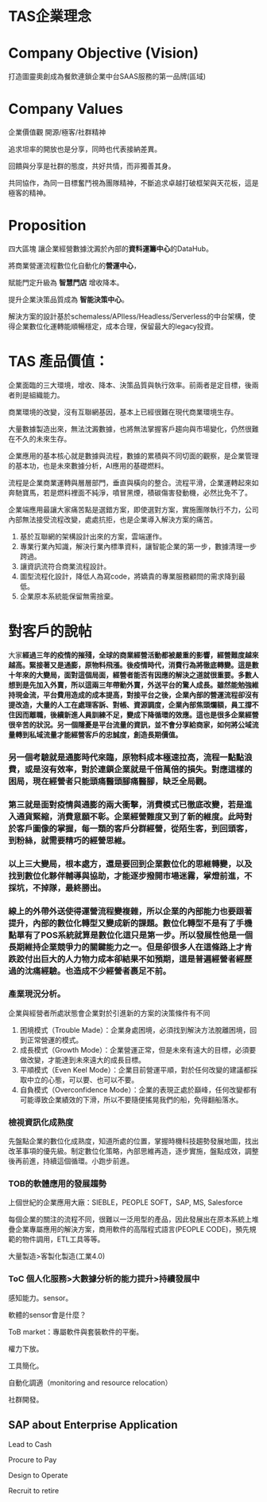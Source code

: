 # TAS企業理念

# Company Objective (Vision)

打造圖靈奧創成為餐飲連鎖企業中台SAAS服務的第一品牌(區域)

# Company Values

企業價值觀
開源/極客/社群精神

追求坦率的開放也是分享，同時也代表接納差異。

回饋與分享是社群的態度，共好共情，而非獨善其身。

共同協作，為同一目標奮鬥視為團隊精神，不斷追求卓越打破框架與天花板，這是極客的精神。

# Proposition

四大區塊 讓企業經營數據沈澱於內部的**資料運籌中心**的DataHub。

將商業營運流程數位化自動化的**營運中心**，

賦能門定升級為 **智慧門店** 增收降本。

提升企業決策品質成為 **智能決策中心**。

解決方案的設計基於schemaless/APIless/Headless/Serverless的中台架構，使得企業數位化運轉能順暢穩定，成本合理，保留最大的legacy投資。

# TAS 產品價值：

企業面臨的三大環境，增收、降本、決策品質與執行效率。前兩者是定目標，後兩者則是組織能力。

商業環境的改變，沒有互聯網基因，基本上已經很難在現代商業環境生存。

大量數據製造出來，無法沈澱數據，也將無法掌握客戶趨向與市場變化，仍然很難在不久的未來生存。

企業應用的基本核心就是數據與流程，數據的累積與不同切面的觀察，是企業管理的基本功，也是未來數據分析，AI應用的基礎燃料。

流程是企業商業運轉與層層部門，垂直與橫向的整合。流程平滑，企業運轉起來如奔馳寶馬，若是燃料裡面不純淨，噴冒黑煙，積碳傷害發動機，必然比免不了。

企業端應用最讓大家痛苦點是選錯方案，即使選對方案，實施團隊執行不力，公司內部無法接受流程改變，處處抗拒，也是企業導入解決方案的痛苦。

1. 基於互聯網的架構設計出來的方案，雲端運作。
2. 專業行業內知識，解決行業內標準資料，讓智能企業的第一步，數據清理一步跨過。
3. 讓資訊流符合商業流程設計。
4. 圖型流程化設計，降低人為寫code，將嬌貴的專業服務顧問的需求降到最低。
5. 企業原本系統能保留無需捨棄。

# 對客戶的說帖

大家**經過三年的疫情的摧殘，全球的商業經營活動都被嚴重的影響，經營難度越來越高。緊接著又是通膨，原物料飛漲。後疫情時代，消費行為將徹底轉變。這是數十年來的大變局，面對這個局面，經營者能否有因應的解決之道就很重要。多數人想到是先加入外賣，所以這兩三年帶動外賣，外送平台的驚人成長。雖然能勉強維持現金流，平台費用造成的成本提高，對接平台之後，企業內部的營運流程卻沒有提改造，大量的人工在處理客訴、對帳、資源調度，企業內部焦頭爛額，員工撐不住因而離職，後續新進人員訓練不足，變成下降循環的效應。這也是很多企業經營很辛苦的狀況。另一個隱憂是平台流量的資訊，並不會分享給商家，如何將公域流量轉到私域流量才能經營客戶的忠誠度，創造長期價值。**

### 另一個考驗就是**通膨時代來臨，原物料成本極速拉高，流程一點點浪費，或是沒有效率，對於連鎖企業就是千倍萬倍的損失。對應這樣的困局，現在經營者只能頭痛醫頭腳痛醫腳，缺乏全局觀。**

### 第三就是面對疫情與通膨的兩大衝擊，消費模式已徹底改變，若是進入通貨緊縮，消費意願不彰。企業經營難度又到了新的維度。此時對於客戶圖像的掌握，每一類的客戶分群經營，從陌生客，到回頭客，到粉絲，就需要精巧的經營思維。

### 以上三大變局，根本處方，還是要回到企業數位化的思維轉變，以及找到數位化夥伴輔導與協助，才能逐步撥開市場迷霧，掌燈前進，不採坑，不掉隊，最終勝出。 

### 線上的外帶外送使得運營流程變複雜，所以企業的內部能力也要跟著提升，內部的數位化轉型又變成新的課題。數位化轉型不是有了手機點單有了POS系統就算是數位化這只是第一步。所以發展性他是一個長期維持企業競爭力的關鍵能力之一。但是卻很多人在這條路上才肯跌跤付出巨大的人力物力成本卻結果不如預期，這是普遍經營者經歷過的沈痛經驗。也造成不少經營者裹足不前。

### 產業現況分析。

企業與經營者所處狀態會企業對於引進新的方案的決策條件有不同

1. 困境模式（Trouble Made）：企業身處困境，必須找到解決方法脫離困境，回到正常營運的模式。
2. 成長模式（Growth Mode）：企業營運正常，但是未來有遠大的目標，必須要做改變，才能達到未來遠大的成長目標。
3. 平順模式（Even Keel Mode）：企業目前營運平順，對於任何改變的建議都採取中立的心態，可以要、也可以不要。
4. 自負模式（Overconfidence Mode）：企業的表現正處於巔峰，任何改變都有可能導致企業績效的下滑，所以不要隨便搖晃我們的船，免得翻船落水。

### 檢視資訊化成熟度

先盤點企業的數位化成熟度，知道所處的位置，掌握時機科技趨勢發展地圖，找出改革事項的優先級。制定數位化策略，內部思維再造，逐步實施，盤點成效，調整後再前進，持續這個循環。小跑步前進。

### TOB的軟體應用的發展趨勢

上個世紀的企業應用大廠：SIEBLE，PEOPLE SOFT，SAP, MS, Salesforce

每個企業的關注的流程不同，很難以一泛用型的產品，因此發展出在原本系統上堆疊企業專屬應用的解決方案，商用軟件的高階程式語言(PEOPLE CODE)，預先規範的物件調用，ETL工具等等。

大量製造>客製化製造(工業4.0)

### ToC 個人化服務>大數據分析的能力提升>持續發展中

感知能力。sensor。

軟體的sensor會是什麼？

ToB market：專屬軟件與套裝軟件的平衡。

權力下放。

工具簡化。

自動化調適（monitoring and resource relocation）

社群開發。

## SAP about Enterprise Application

  Lead to Cash

  Procure to Pay

  Design to Operate

  Recruit to retire



